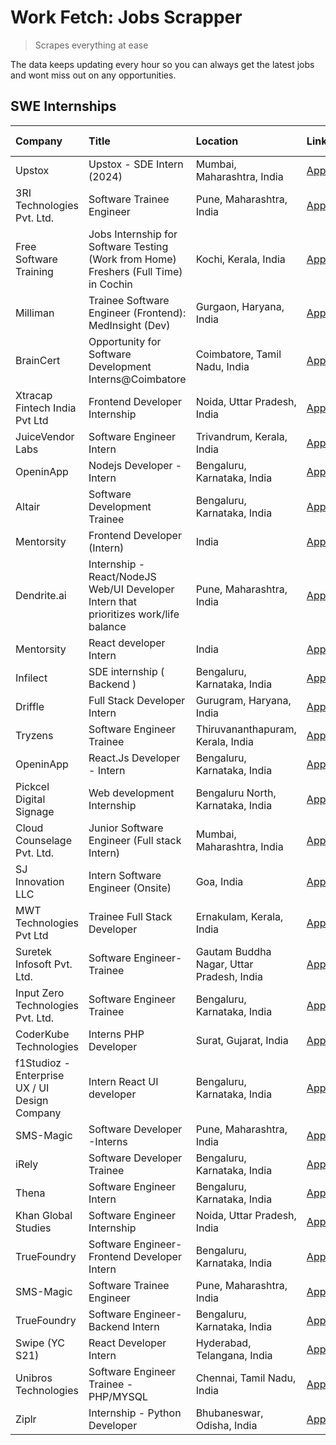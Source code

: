 # Work Fetch: Jobs Scrapper
> Scrapes everything at ease

The data keeps updating every hour so you can always get the latest jobs and wont miss out on any opportunities.

## SWE Internships
<!--START_SECTION:workfetch-->
| Company                                       | Title                                                                                | Location                                  | Link                                                                                                                                                                                                                                                                                                       | Date Posted   |
|:----------------------------------------------|:-------------------------------------------------------------------------------------|:------------------------------------------|:-----------------------------------------------------------------------------------------------------------------------------------------------------------------------------------------------------------------------------------------------------------------------------------------------------------|:--------------|
| Upstox                                        | Upstox - SDE Intern (2024)                                                           | Mumbai, Maharashtra, India                | [Apply](https://in.linkedin.com/jobs/view/upstox-sde-intern-2024-at-upstox-3826556183?refId=u%2FaSkY62HLJreGjuPIJGyg%3D%3D&trackingId=NH1pRUuVpx87vE%2BzMpvS3w%3D%3D&position=2&pageNum=0&trk=public_jobs_jserp-result_search-card)                                                                        | 2024-02-10    |
| 3RI Technologies Pvt. Ltd.                    | Software Trainee Engineer                                                            | Pune, Maharashtra, India                  | [Apply](https://in.linkedin.com/jobs/view/software-trainee-engineer-at-3ri-technologies-pvt-ltd-3826557054?refId=u%2FaSkY62HLJreGjuPIJGyg%3D%3D&trackingId=eqqrTY0XQybrjzAErGF9dA%3D%3D&position=19&pageNum=0&trk=public_jobs_jserp-result_search-card)                                                    | 2024-02-10    |
| Free Software Training                        | Jobs Internship for Software Testing (Work from Home) Freshers (Full Time) in Cochin | Kochi, Kerala, India                      | [Apply](https://in.linkedin.com/jobs/view/jobs-internship-for-software-testing-work-from-home-freshers-full-time-in-cochin-at-free-software-training-3826557030?refId=nT9dDpxxtUPA185f6oDCUw%3D%3D&trackingId=t8mYOarVNVJaquAugN2HgQ%3D%3D&position=21&pageNum=1&trk=public_jobs_jserp-result_search-card) | 2024-02-10    |
| Milliman                                      | Trainee Software Engineer (Frontend): MedInsight (Dev)                               | Gurgaon, Haryana, India                   | [Apply](https://in.linkedin.com/jobs/view/trainee-software-engineer-frontend-medinsight-dev-at-milliman-3792874280?refId=u%2FaSkY62HLJreGjuPIJGyg%3D%3D&trackingId=Iaj468hVK2884rP8M0sC7A%3D%3D&position=18&pageNum=0&trk=public_jobs_jserp-result_search-card)                                            | 2024-02-09    |
| BrainCert                                     | Opportunity for Software Development Interns@Coimbatore                              | Coimbatore, Tamil Nadu, India             | [Apply](https://in.linkedin.com/jobs/view/opportunity-for-software-development-interns%40coimbatore-at-braincert-3826095058?refId=u%2FaSkY62HLJreGjuPIJGyg%3D%3D&trackingId=HeLHxh%2BxITGSr9fjQUybRQ%3D%3D&position=20&pageNum=0&trk=public_jobs_jserp-result_search-card)                                 | 2024-02-09    |
| Xtracap Fintech India Pvt Ltd                 | Frontend Developer Internship                                                        | Noida, Uttar Pradesh, India               | [Apply](https://in.linkedin.com/jobs/view/frontend-developer-internship-at-xtracap-fintech-india-pvt-ltd-3821143176?refId=nT9dDpxxtUPA185f6oDCUw%3D%3D&trackingId=J72d9IYb1lKgLnk4AtLTFw%3D%3D&position=22&pageNum=1&trk=public_jobs_jserp-result_search-card)                                             | 2024-02-09    |
| JuiceVendor Labs                              | Software Engineer Intern                                                             | Trivandrum, Kerala, India                 | [Apply](https://in.linkedin.com/jobs/view/software-engineer-intern-at-juicevendor-labs-3823487440?refId=nT9dDpxxtUPA185f6oDCUw%3D%3D&trackingId=Oy6nmoJwvB9u4sxv365Qag%3D%3D&position=17&pageNum=1&trk=public_jobs_jserp-result_search-card)                                                               | 2024-02-07    |
| OpeninApp                                     | Nodejs Developer - Intern                                                            | Bengaluru, Karnataka, India               | [Apply](https://in.linkedin.com/jobs/view/nodejs-developer-intern-at-openinapp-3822599762?refId=nT9dDpxxtUPA185f6oDCUw%3D%3D&trackingId=YP5U8OtOFbA8yW6IRYjflQ%3D%3D&position=3&pageNum=1&trk=public_jobs_jserp-result_search-card)                                                                        | 2024-02-05    |
| Altair                                        | Software Development Trainee                                                         | Bengaluru, Karnataka, India               | [Apply](https://in.linkedin.com/jobs/view/software-development-trainee-at-altair-3817606202?refId=u%2FaSkY62HLJreGjuPIJGyg%3D%3D&trackingId=RcIRiTyM3llS7T%2FYSaUtsA%3D%3D&position=24&pageNum=0&trk=public_jobs_jserp-result_search-card)                                                                 | 2024-01-31    |
| Mentorsity                                    | Frontend Developer (Intern)                                                          | India                                     | [Apply](https://in.linkedin.com/jobs/view/frontend-developer-intern-at-mentorsity-3820303627?refId=nT9dDpxxtUPA185f6oDCUw%3D%3D&trackingId=qbZswQzlhloTsOR4uFCuKg%3D%3D&position=5&pageNum=1&trk=public_jobs_jserp-result_search-card)                                                                     | 2024-01-31    |
| Dendrite.ai                                   | Internship - React/NodeJS Web/UI Developer Intern that prioritizes work/life balance | Pune, Maharashtra, India                  | [Apply](https://in.linkedin.com/jobs/view/internship-react-nodejs-web-ui-developer-intern-that-prioritizes-work-life-balance-at-dendrite-ai-3818948068?refId=nT9dDpxxtUPA185f6oDCUw%3D%3D&trackingId=k8knNH%2F2w6vJR8gjbDK9Tw%3D%3D&position=7&pageNum=1&trk=public_jobs_jserp-result_search-card)         | 2024-01-31    |
| Mentorsity                                    | React developer Intern                                                               | India                                     | [Apply](https://in.linkedin.com/jobs/view/react-developer-intern-at-mentorsity-3820308129?refId=nT9dDpxxtUPA185f6oDCUw%3D%3D&trackingId=TB%2B5ud2FBwqG0mkluY%2BaXA%3D%3D&position=8&pageNum=1&trk=public_jobs_jserp-result_search-card)                                                                    | 2024-01-31    |
| Infilect                                      | SDE internship ( Backend )                                                           | Bengaluru, Karnataka, India               | [Apply](https://in.linkedin.com/jobs/view/sde-internship-backend-at-infilect-3815120558?refId=u%2FaSkY62HLJreGjuPIJGyg%3D%3D&trackingId=pQTp3OUSlswzG08kWvbAnA%3D%3D&position=16&pageNum=0&trk=public_jobs_jserp-result_search-card)                                                                       | 2024-01-25    |
| Driffle                                       | Full Stack Developer Intern                                                          | Gurugram, Haryana, India                  | [Apply](https://in.linkedin.com/jobs/view/full-stack-developer-intern-at-driffle-3808002837?refId=nT9dDpxxtUPA185f6oDCUw%3D%3D&trackingId=FkMNya2JD3GFrU5Twk2NSA%3D%3D&position=15&pageNum=1&trk=public_jobs_jserp-result_search-card)                                                                     | 2024-01-22    |
| Tryzens                                       | Software Engineer Trainee                                                            | Thiruvananthapuram, Kerala, India         | [Apply](https://in.linkedin.com/jobs/view/software-engineer-trainee-at-tryzens-3809363491?refId=u%2FaSkY62HLJreGjuPIJGyg%3D%3D&trackingId=h11OGxC%2Bepqp%2BQp682i%2Brg%3D%3D&position=14&pageNum=0&trk=public_jobs_jserp-result_search-card)                                                               | 2024-01-18    |
| OpeninApp                                     | React.Js Developer - Intern                                                          | Bengaluru, Karnataka, India               | [Apply](https://in.linkedin.com/jobs/view/react-js-developer-intern-at-openinapp-3808475343?refId=u%2FaSkY62HLJreGjuPIJGyg%3D%3D&trackingId=VPfAzHJw75yOA9fQQ6tr0Q%3D%3D&position=15&pageNum=0&trk=public_jobs_jserp-result_search-card)                                                                   | 2024-01-17    |
| Pickcel Digital Signage                       | Web development Internship                                                           | Bengaluru North, Karnataka, India         | [Apply](https://in.linkedin.com/jobs/view/web-development-internship-at-pickcel-digital-signage-3826062393?refId=nT9dDpxxtUPA185f6oDCUw%3D%3D&trackingId=hFYO%2B1nOR3L8scjsPBoXnA%3D%3D&position=4&pageNum=1&trk=public_jobs_jserp-result_search-card)                                                     | 2024-01-15    |
| Cloud Counselage Pvt. Ltd.                    | Junior Software Engineer (Full stack Intern)                                         | Mumbai, Maharashtra, India                | [Apply](https://in.linkedin.com/jobs/view/junior-software-engineer-full-stack-intern-at-cloud-counselage-pvt-ltd-3803132814?refId=u%2FaSkY62HLJreGjuPIJGyg%3D%3D&trackingId=Lkf7wEJ8hfmAtir9IpgCPA%3D%3D&position=22&pageNum=0&trk=public_jobs_jserp-result_search-card)                                   | 2024-01-11    |
| SJ Innovation LLC                             | Intern Software Engineer (Onsite)                                                    | Goa, India                                | [Apply](https://in.linkedin.com/jobs/view/intern-software-engineer-onsite-at-sj-innovation-llc-3799959011?refId=nT9dDpxxtUPA185f6oDCUw%3D%3D&trackingId=nJlMnp2a6AELdkKn1Pyu%2BA%3D%3D&position=9&pageNum=1&trk=public_jobs_jserp-result_search-card)                                                      | 2024-01-11    |
| MWT Technologies Pvt Ltd                      | Trainee Full Stack Developer                                                         | Ernakulam, Kerala, India                  | [Apply](https://in.linkedin.com/jobs/view/trainee-full-stack-developer-at-mwt-technologies-pvt-ltd-3800921715?refId=u%2FaSkY62HLJreGjuPIJGyg%3D%3D&trackingId=Js58toN0sV2I0957LpxFVQ%3D%3D&position=3&pageNum=0&trk=public_jobs_jserp-result_search-card)                                                  | 2024-01-09    |
| Suretek Infosoft Pvt. Ltd.                    | Software Engineer-Trainee                                                            | Gautam Buddha Nagar, Uttar Pradesh, India | [Apply](https://in.linkedin.com/jobs/view/software-engineer-trainee-at-suretek-infosoft-pvt-ltd-3800934643?refId=u%2FaSkY62HLJreGjuPIJGyg%3D%3D&trackingId=rNdj6yUBgDROV1M98o1cew%3D%3D&position=6&pageNum=0&trk=public_jobs_jserp-result_search-card)                                                     | 2024-01-09    |
| Input Zero Technologies Pvt. Ltd.             | Software Engineer Trainee                                                            | Bengaluru, Karnataka, India               | [Apply](https://in.linkedin.com/jobs/view/software-engineer-trainee-at-input-zero-technologies-pvt-ltd-3800927643?refId=u%2FaSkY62HLJreGjuPIJGyg%3D%3D&trackingId=g3vJej1LAFG4Ipkjp%2B9isA%3D%3D&position=23&pageNum=0&trk=public_jobs_jserp-result_search-card)                                           | 2024-01-09    |
| CoderKube Technologies                        | Interns PHP Developer                                                                | Surat, Gujarat, India                     | [Apply](https://in.linkedin.com/jobs/view/interns-php-developer-at-coderkube-technologies-3800923432?refId=nT9dDpxxtUPA185f6oDCUw%3D%3D&trackingId=tjDAbk%2B%2BhdpxD2DXWnwPGg%3D%3D&position=20&pageNum=1&trk=public_jobs_jserp-result_search-card)                                                        | 2024-01-09    |
| f1Studioz - Enterprise UX / UI Design Company | Intern React UI developer                                                            | Bengaluru, Karnataka, India               | [Apply](https://in.linkedin.com/jobs/view/intern-react-ui-developer-at-f1studioz-enterprise-ux-ui-design-company-3796354738?refId=u%2FaSkY62HLJreGjuPIJGyg%3D%3D&trackingId=A%2F8ZDVa%2BT3xGTlQJcc4wXA%3D%3D&position=5&pageNum=0&trk=public_jobs_jserp-result_search-card)                                | 2024-01-08    |
| SMS-Magic                                     | Software Developer -Interns                                                          | Pune, Maharashtra, India                  | [Apply](https://in.linkedin.com/jobs/view/software-developer-interns-at-sms-magic-3799485343?refId=nT9dDpxxtUPA185f6oDCUw%3D%3D&trackingId=8GYLtwe0WAwfJa5sqFh8cA%3D%3D&position=1&pageNum=1&trk=public_jobs_jserp-result_search-card)                                                                     | 2024-01-05    |
| iRely                                         | Software Developer Trainee                                                           | Bengaluru, Karnataka, India               | [Apply](https://in.linkedin.com/jobs/view/software-developer-trainee-at-irely-3801577534?refId=u%2FaSkY62HLJreGjuPIJGyg%3D%3D&trackingId=3yDR3uTyxtUhzlTKL4h0%2BA%3D%3D&position=7&pageNum=0&trk=public_jobs_jserp-result_search-card)                                                                     | 2023-12-22    |
| Thena                                         | Software Engineer Intern                                                             | Bengaluru, Karnataka, India               | [Apply](https://in.linkedin.com/jobs/view/software-engineer-intern-at-thena-3778731751?refId=u%2FaSkY62HLJreGjuPIJGyg%3D%3D&trackingId=ckmY%2F2ysFWdJNRwNlNnU7Q%3D%3D&position=12&pageNum=0&trk=public_jobs_jserp-result_search-card)                                                                      | 2023-12-05    |
| Khan Global Studies                           | Software Engineer Internship                                                         | Noida, Uttar Pradesh, India               | [Apply](https://in.linkedin.com/jobs/view/software-engineer-internship-at-khan-global-studies-3766942197?refId=nT9dDpxxtUPA185f6oDCUw%3D%3D&trackingId=h9smnLDtOfqFvsLWZdnTQw%3D%3D&position=12&pageNum=1&trk=public_jobs_jserp-result_search-card)                                                        | 2023-11-27    |
| TrueFoundry                                   | Software Engineer- Frontend Developer Intern                                         | Bengaluru, Karnataka, India               | [Apply](https://in.linkedin.com/jobs/view/software-engineer-frontend-developer-intern-at-truefoundry-3790095058?refId=u%2FaSkY62HLJreGjuPIJGyg%3D%3D&trackingId=wIT4Mn2HP8oBr4pG4gJJng%3D%3D&position=10&pageNum=0&trk=public_jobs_jserp-result_search-card)                                               | 2023-11-24    |
| SMS-Magic                                     | Software Trainee Engineer                                                            | Pune, Maharashtra, India                  | [Apply](https://in.linkedin.com/jobs/view/software-trainee-engineer-at-sms-magic-3761409781?refId=nT9dDpxxtUPA185f6oDCUw%3D%3D&trackingId=x3un5bUReVlTs0AE3xYXdA%3D%3D&position=6&pageNum=1&trk=public_jobs_jserp-result_search-card)                                                                      | 2023-11-16    |
| TrueFoundry                                   | Software Engineer-Backend Intern                                                     | Bengaluru, Karnataka, India               | [Apply](https://in.linkedin.com/jobs/view/software-engineer-backend-intern-at-truefoundry-3779508170?refId=u%2FaSkY62HLJreGjuPIJGyg%3D%3D&trackingId=Sc4b2B8despqr%2B9B5vk7GA%3D%3D&position=25&pageNum=0&trk=public_jobs_jserp-result_search-card)                                                        | 2023-11-10    |
| Swipe (YC S21)                                | React Developer Intern                                                               | Hyderabad, Telangana, India               | [Apply](https://in.linkedin.com/jobs/view/react-developer-intern-at-swipe-yc-s21-3737600089?refId=u%2FaSkY62HLJreGjuPIJGyg%3D%3D&trackingId=EH14DuayLYKyDjEA3k4txA%3D%3D&position=13&pageNum=0&trk=public_jobs_jserp-result_search-card)                                                                   | 2023-10-13    |
| Unibros Technologies                          | Software Engineer Trainee - PHP/MYSQL                                                | Chennai, Tamil Nadu, India                | [Apply](https://in.linkedin.com/jobs/view/software-engineer-trainee-php-mysql-at-unibros-technologies-3656599241?refId=u%2FaSkY62HLJreGjuPIJGyg%3D%3D&trackingId=KLwQys2GtXgAWXt3yuSd1A%3D%3D&position=8&pageNum=0&trk=public_jobs_jserp-result_search-card)                                               | 2023-06-12    |
| Ziplr                                         | Internship - Python Developer                                                        | Bhubaneswar, Odisha, India                | [Apply](https://in.linkedin.com/jobs/view/internship-python-developer-at-ziplr-3645677592?refId=nT9dDpxxtUPA185f6oDCUw%3D%3D&trackingId=JmKVgM7q0EIrT%2FDCJr5v0w%3D%3D&position=13&pageNum=1&trk=public_jobs_jserp-result_search-card)                                                                     | 2023-06-02    |
<!--END_SECTION:workfetch-->

